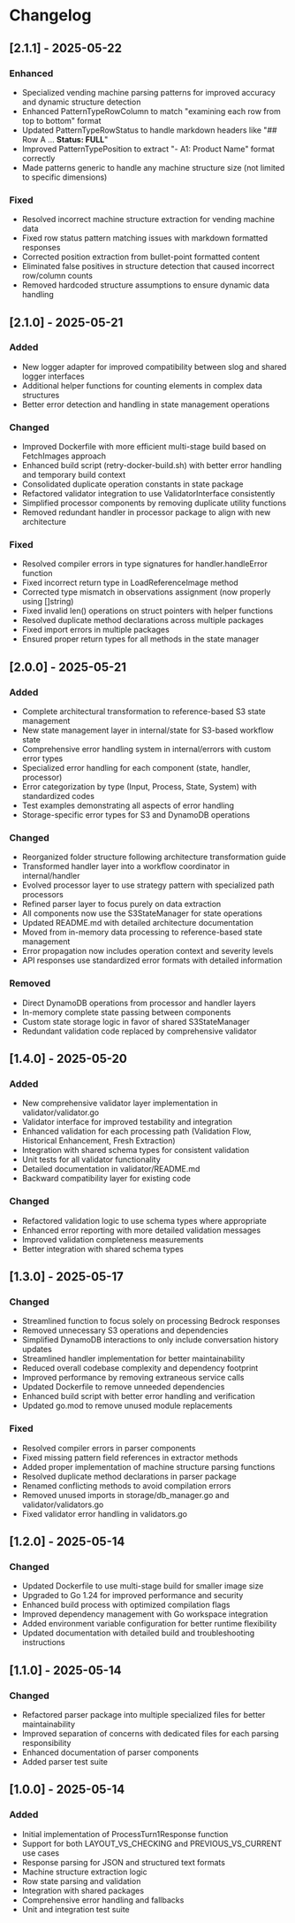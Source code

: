 # Changelog

## [2.1.1] - 2025-05-22

### Enhanced
- Specialized vending machine parsing patterns for improved accuracy and dynamic structure detection
- Enhanced PatternTypeRowColumn to match "examining each row from top to bottom" format
- Updated PatternTypeRowStatus to handle markdown headers like "## Row A ... **Status: FULL**"
- Improved PatternTypePosition to extract "- A1: Product Name" format correctly
- Made patterns generic to handle any machine structure size (not limited to specific dimensions)

### Fixed
- Resolved incorrect machine structure extraction for vending machine data
- Fixed row status pattern matching issues with markdown formatted responses
- Corrected position extraction from bullet-point formatted content
- Eliminated false positives in structure detection that caused incorrect row/column counts
- Removed hardcoded structure assumptions to ensure dynamic data handling

## [2.1.0] - 2025-05-21

### Added
- New logger adapter for improved compatibility between slog and shared logger interfaces
- Additional helper functions for counting elements in complex data structures
- Better error detection and handling in state management operations

### Changed
- Improved Dockerfile with more efficient multi-stage build based on FetchImages approach
- Enhanced build script (retry-docker-build.sh) with better error handling and temporary build context
- Consolidated duplicate operation constants in state package
- Refactored validator integration to use ValidatorInterface consistently
- Simplified processor components by removing duplicate utility functions
- Removed redundant handler in processor package to align with new architecture

### Fixed
- Resolved compiler errors in type signatures for handler.handleError function
- Fixed incorrect return type in LoadReferenceImage method
- Corrected type mismatch in observations assignment (now properly using []string)
- Fixed invalid len() operations on struct pointers with helper functions
- Resolved duplicate method declarations across multiple packages
- Fixed import errors in multiple packages
- Ensured proper return types for all methods in the state manager

## [2.0.0] - 2025-05-21

### Added
- Complete architectural transformation to reference-based S3 state management
- New state management layer in internal/state for S3-based workflow state
- Comprehensive error handling system in internal/errors with custom error types
- Specialized error handling for each component (state, handler, processor)
- Error categorization by type (Input, Process, State, System) with standardized codes
- Test examples demonstrating all aspects of error handling
- Storage-specific error types for S3 and DynamoDB operations

### Changed
- Reorganized folder structure following architecture transformation guide
- Transformed handler layer into a workflow coordinator in internal/handler
- Evolved processor layer to use strategy pattern with specialized path processors
- Refined parser layer to focus purely on data extraction
- All components now use the S3StateManager for state operations
- Updated README.md with detailed architecture documentation
- Moved from in-memory data processing to reference-based state management
- Error propagation now includes operation context and severity levels
- API responses use standardized error formats with detailed information

### Removed
- Direct DynamoDB operations from processor and handler layers
- In-memory complete state passing between components
- Custom state storage logic in favor of shared S3StateManager
- Redundant validation code replaced by comprehensive validator

## [1.4.0] - 2025-05-20

### Added
- New comprehensive validator layer implementation in validator/validator.go
- Validator interface for improved testability and integration
- Enhanced validation for each processing path (Validation Flow, Historical Enhancement, Fresh Extraction)
- Integration with shared schema types for consistent validation
- Unit tests for all validator functionality
- Detailed documentation in validator/README.md
- Backward compatibility layer for existing code

### Changed
- Refactored validation logic to use schema types where appropriate
- Enhanced error reporting with more detailed validation messages
- Improved validation completeness measurements
- Better integration with shared schema types

## [1.3.0] - 2025-05-17

### Changed
- Streamlined function to focus solely on processing Bedrock responses
- Removed unnecessary S3 operations and dependencies
- Simplified DynamoDB interactions to only include conversation history updates
- Streamlined handler implementation for better maintainability
- Reduced overall codebase complexity and dependency footprint
- Improved performance by removing extraneous service calls
- Updated Dockerfile to remove unneeded dependencies
- Enhanced build script with better error handling and verification
- Updated go.mod to remove unused module replacements

### Fixed
- Resolved compiler errors in parser components
- Fixed missing pattern field references in extractor methods
- Added proper implementation of machine structure parsing functions
- Resolved duplicate method declarations in parser package
- Renamed conflicting methods to avoid compilation errors
- Removed unused imports in storage/db_manager.go and validator/validators.go
- Fixed validator error handling in validators.go

## [1.2.0] - 2025-05-14

### Changed
- Updated Dockerfile to use multi-stage build for smaller image size
- Upgraded to Go 1.24 for improved performance and security
- Enhanced build process with optimized compilation flags
- Improved dependency management with Go workspace integration
- Added environment variable configuration for better runtime flexibility
- Updated documentation with detailed build and troubleshooting instructions

## [1.1.0] - 2025-05-14

### Changed
- Refactored parser package into multiple specialized files for better maintainability
- Improved separation of concerns with dedicated files for each parsing responsibility
- Enhanced documentation of parser components
- Added parser test suite

## [1.0.0] - 2025-05-14

### Added
- Initial implementation of ProcessTurn1Response function
- Support for both LAYOUT_VS_CHECKING and PREVIOUS_VS_CURRENT use cases
- Response parsing for JSON and structured text formats
- Machine structure extraction logic
- Row state parsing and validation
- Integration with shared packages
- Comprehensive error handling and fallbacks
- Unit and integration test suite